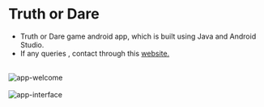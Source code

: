# Truth or Dare
- Truth or Dare game android app, which is built using Java and Android Studio.
- If any queries , contact through this <a href='http://samarth-portfolio-website.000webhostapp.com/#contact' target='_blank' rel="noreopener">website.</a> <br/><br/> 

![app-welcome](https://github.com/SamarthHChinivar/truth-or-dare/assets/104615876/7b96067a-8b6e-456e-b531-347557dc91da) <br/><br/>
![app-interface](https://github.com/SamarthHChinivar/truth-or-dare/assets/104615876/9d92e85b-0fae-43e2-aaa7-871eedd22d2c)
